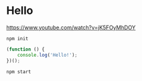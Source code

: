 # Hello

https://www.youtube.com/watch?v=jK5FOyMhDOY

```shell
npm init
```

```js
(function () {
    console.log('Hello!');
})();
```

```shell
npm start
```
